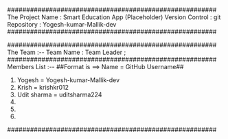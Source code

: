 #######################################################
The Project Name : Smart Education App (Placeholder)
Version Control : git 
Repository : Yogesh-kumar-Mallik-dev
#######################################################

#######################################################
The Team :--
Team Name : 
Team Leader ;
#######################################################
Members List :--
##Format is ==> Name = GitHub Username##
1) Yogesh = Yogesh-kumar-Mallik-dev
2) Krish  = krishkr012
3) Udit sharma = uditsharma224
4)
5)
6)
#######################################################
